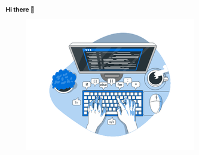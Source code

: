 ### Hi there 👋

 <img align="right" alt="GIF" src="https://github.com/givenmnisi6/givenmnisi6/blob/main/Images/Image.gif?raw=true"  />


<!--
**givenmnisi6/givenmnisi6** is a ✨ _special_ ✨ repository because its `README.md` (this file) appears on your GitHub profile.
 <img align="right" alt="GIF" src="(https://github.com/givenmnisi6/givenmnisi6/blob/main/Images/Image.gif)" width="500" height="320" />
Here are some ideas to get you started:

- 🔭 I’m currently working on ...
- 🌱 I’m currently learning ...
- 👯 I’m looking to collaborate on ...
- 🤔 I’m looking for help with ...
- 💬 Ask me about ...
- 📫 How to reach me: ...
- 😄 Pronouns: ...
- ⚡ Fun fact: ...
-->

